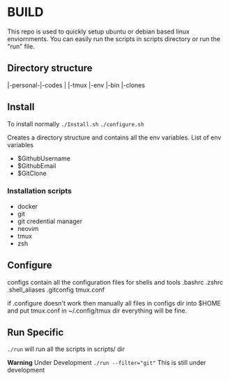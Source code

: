 # BUILD

This repo is used to quickly setup ubuntu or debian based linux enviornments. 
You can easily run the scripts in scripts directory or run the "run" file.

## Directory structure
|-personal-|-codes
|          |-tmux
|-env
|-bin
|-clones

## Install
To install normally
`./Install.sh`
`./configure.sh`

Creates a directory structure and contains all the env variables.
List of env variables
- $GithubUsername
- $GithubEmail
- $GitClone

### Installation scripts
- docker
- git
- git credential manager
- neovim
- tmux
- zsh


## Configure
configs contain all the configuration files for shells and tools
.bashrc 
.zshrc
.shell_aliases
.gitconfig
tmux.conf

if .configure doesn't work then manually all files in configs dir into $HOME
and put tmux.conf in ~/.config/tmux dir everything will be fine.

## Run Specific

`./run` will run all the scripts in scripts/ dir

**Warning** Under Development
`./run --filter="git"` This is still under development
